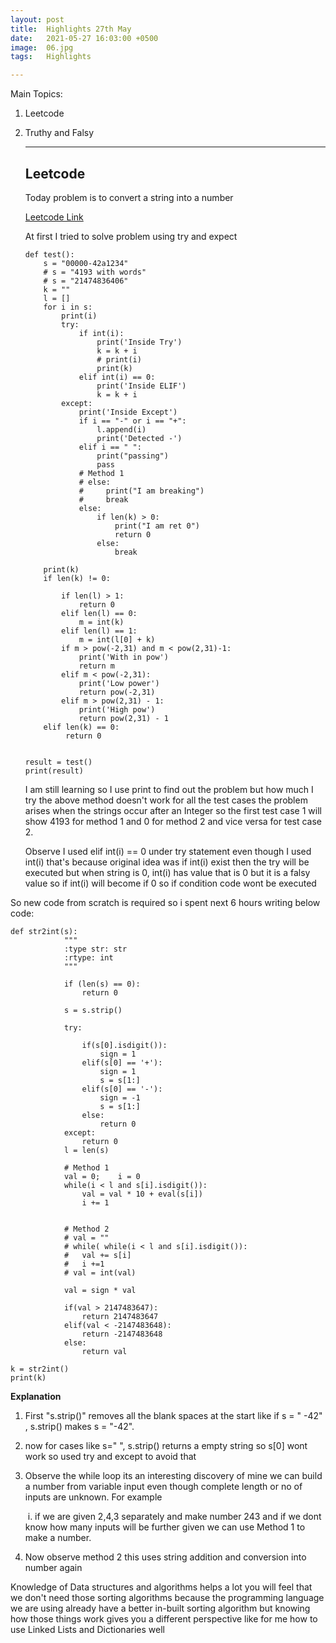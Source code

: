```yaml
---
layout: post
title:  Highlights 27th May
date:   2021-05-27 16:03:00 +0500
image:  06.jpg
tags:   Highlights

---
```




Main Topics:

 1. Leetcode

 2. Truthy and Falsy

    --------------------

    

    ## Leetcode

    Today problem is to convert a string into a number

    [Leetcode Link](https://leetcode.com/problems/string-to-integer-atoi/submissions/)

    At first I tried to solve problem using try and expect 

    ```
    def test():
        s = "00000-42a1234"
        # s = "4193 with words"
        # s = "21474836406"
        k = ""
        l = []
        for i in s:
            print(i)
            try:
                if int(i):
                    print('Inside Try')
                    k = k + i
                    # print(i)
                    print(k)
                elif int(i) == 0:
                    print('Inside ELIF')
                    k = k + i
            except:
                print('Inside Except')
                if i == "-" or i == "+":
                    l.append(i)
                    print('Detected -')
                elif i == " ":
                    print("passing")
                    pass
                # Method 1
                # else:
                #     print("I am breaking")
                #     break
                else:
                    if len(k) > 0:
                        print("I am ret 0")
                        return 0
                    else:
                        break
    
        print(k)    
        if len(k) != 0:
    
            if len(l) > 1:
                return 0
            elif len(l) == 0:
                m = int(k)
            elif len(l) == 1:
                m = int(l[0] + k)
            if m > pow(-2,31) and m < pow(2,31)-1:
                print('With in pow')
                return m
            elif m < pow(-2,31):
                print('Low power')
                return pow(-2,31)
            elif m > pow(2,31) - 1:
                print('High pow')
                return pow(2,31) - 1
        elif len(k) == 0:
             return 0
    
    
    result = test()
    print(result)
    ```

    

    I am still learning so I use print to find out the problem but how much I try the above method doesn't work for all the  test cases the problem arises when the strings occur after an Integer so the first test case 1 will show 4193 for method 1 and 0 for method 2 and vice versa for test case 2.

    Observe I used elif int(i) == 0 under try statement even though I used int(i) that's because original idea was if int(i) exist then the try will be executed but when string is 0, int(i) has value that is 0 but it is a falsy value so if int(i) will become if 0 so if condition code wont be executed



So new code from scratch is required so i spent next 6 hours writing below code:

```
def str2int(s):
            """
            :type str: str
            :rtype: int
            """

            if (len(s) == 0):
                return 0

            s = s.strip()
            
            try:

                if(s[0].isdigit()):
                    sign = 1
                elif(s[0] == '+'):
                    sign = 1
                    s = s[1:]
                elif(s[0] == '-'):
                    sign = -1
                    s = s[1:]
                else:
                    return 0
            except:
                return 0
            l = len(s)
            
            # Method 1
            val = 0;    i = 0
            while(i < l and s[i].isdigit()):
                val = val * 10 + eval(s[i])
                i += 1
                
                
            # Method 2
            # val = ""
            # while( while(i < l and s[i].isdigit()):
            #	val += s[i]
            #	i +=1
            # val = int(val)

            val = sign * val

            if(val > 2147483647):
                return 2147483647
            elif(val < -2147483648):
                return -2147483648
            else:
                return val

k = str2int()
print(k)
```

**Explanation**

1. First "s.strip()" removes all the blank spaces at the start like if s = "        -42" , s.strip() makes s = "-42".

2. now for cases like s=" ", s.strip() returns a empty string so s[0] wont work so used try and except to avoid that

3. Observe the while loop its an interesting discovery of mine we can build a number from variable input even though complete length or no of inputs are unknown. For example

   ​		i. if we are given 2,4,3 separately and make number 243 and if we dont  know how many inputs will be further given we can use Method 1 to make a number. 

4. Now observe method 2 this uses string addition and conversion into number again



Knowledge of Data structures and algorithms helps a lot you will feel that we don't need those sorting algorithms because the programming language we are using already have a better in-built sorting algorithm but knowing how those things work gives you a different perspective like for me how to use Linked Lists and Dictionaries well